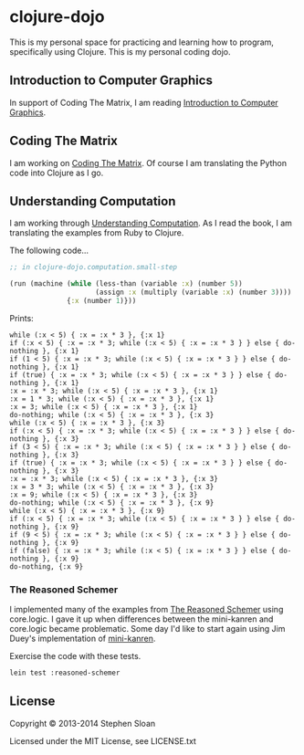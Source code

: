 # clojure-dojo

This is my personal space for practicing and learning how to program,
specifically using Clojure.  This is my personal coding dojo.

## Introduction to Computer Graphics

In support of Coding The Matrix, I am reading [Introduction to Computer Graphics](http://www.springer.com/computer/image+processing/book/978-1-84628-848-7).

## Coding The Matrix

I am working on [Coding The Matrix](http://codingthematrix.com/).  Of course I am translating the Python code into Clojure as I go.

## Understanding Computation

I am working through [Understanding Computation](http://computationbook.com/).
As I read the book, I am translating the examples from Ruby to Clojure.

The following code...
```clojure
;; in clojure-dojo.computation.small-step

(run (machine (while (less-than (variable :x) (number 5))
                     (assign :x (multiply (variable :x) (number 3))))
              {:x (number 1)}))

```

Prints:
```
while (:x < 5) { :x = :x * 3 }, {:x 1}
if (:x < 5) { :x = :x * 3; while (:x < 5) { :x = :x * 3 } } else { do-nothing }, {:x 1}
if (1 < 5) { :x = :x * 3; while (:x < 5) { :x = :x * 3 } } else { do-nothing }, {:x 1}
if (true) { :x = :x * 3; while (:x < 5) { :x = :x * 3 } } else { do-nothing }, {:x 1}
:x = :x * 3; while (:x < 5) { :x = :x * 3 }, {:x 1}
:x = 1 * 3; while (:x < 5) { :x = :x * 3 }, {:x 1}
:x = 3; while (:x < 5) { :x = :x * 3 }, {:x 1}
do-nothing; while (:x < 5) { :x = :x * 3 }, {:x 3}
while (:x < 5) { :x = :x * 3 }, {:x 3}
if (:x < 5) { :x = :x * 3; while (:x < 5) { :x = :x * 3 } } else { do-nothing }, {:x 3}
if (3 < 5) { :x = :x * 3; while (:x < 5) { :x = :x * 3 } } else { do-nothing }, {:x 3}
if (true) { :x = :x * 3; while (:x < 5) { :x = :x * 3 } } else { do-nothing }, {:x 3}
:x = :x * 3; while (:x < 5) { :x = :x * 3 }, {:x 3}
:x = 3 * 3; while (:x < 5) { :x = :x * 3 }, {:x 3}
:x = 9; while (:x < 5) { :x = :x * 3 }, {:x 3}
do-nothing; while (:x < 5) { :x = :x * 3 }, {:x 9}
while (:x < 5) { :x = :x * 3 }, {:x 9}
if (:x < 5) { :x = :x * 3; while (:x < 5) { :x = :x * 3 } } else { do-nothing }, {:x 9}
if (9 < 5) { :x = :x * 3; while (:x < 5) { :x = :x * 3 } } else { do-nothing }, {:x 9}
if (false) { :x = :x * 3; while (:x < 5) { :x = :x * 3 } } else { do-nothing }, {:x 9}
do-nothing, {:x 9}
```

### The Reasoned Schemer

I implemented many of the examples from
 [The Reasoned Schemer](http://mitpress.mit.edu/books/reasoned-schemer)
using core.logic.  I gave it up when differences between the mini-kanren and
core.logic became problematic.  Some day I'd like to start again using Jim Duey's
implementation of [mini-kanren](https://github.com/jduey/mini-kanren).

Exercise the code with these tests.

```bash
lein test :reasoned-schemer
```


## License

Copyright © 2013-2014 Stephen Sloan

Licensed under the MIT License, see LICENSE.txt

